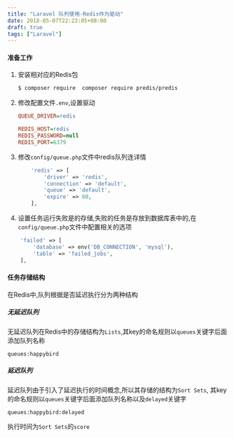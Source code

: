 ```yaml
---
title: "Laravel 队列使用-Redis作为驱动"
date: 2018-05-07T22:23:05+08:00
draft: true
tags: ["Laravel"]
---
```


#### 准备工作

1. 安装相对应的Redis包
    ```bash
    $ composer require  composer require predis/predis
    ```

1. 修改配置文件`.env`,设置驱动
    ```ini
    QUEUE_DRIVER=redis

    REDIS_HOST=redis
    REDIS_PASSWORD=null
    REDIS_PORT=6379
    ```

1. 修改`config/queue.php`文件中redis队列连详情
    ```php
        'redis' => [
            'driver' => 'redis',
            'connection' => 'default',
            'queue' => 'default',
            'expire' => 60,
        ],
    ```


1. 设置任务运行失败是的存储,失败的任务是存放到数据库表中的,在`config/queue.php`文件中配置相关的选项
```php
    'failed' => [
        'database' => env('DB_CONNECTION', 'mysql'),
        'table' => 'failed_jobs',
    ],
```

#### 任务存储结构
在Redis中,队列根据是否延迟执行分为两种结构

#####  无延迟队列    

无延迟队列在Redis中的存储结构为`Lists`,其key的命名规则以`queues`关键字后面添加队列名称

```
queues:happybird
```

##### 延迟队列
延迟队列由于引入了延迟执行的时间概念,所以其存储的结构为`Sort Sets`, 其key的命名规则以`queues`关键字后面添加队列名称以及`delayed`关键字
```
queues:happybird:delayed
```

执行时间为`Sort Sets`的`score`
